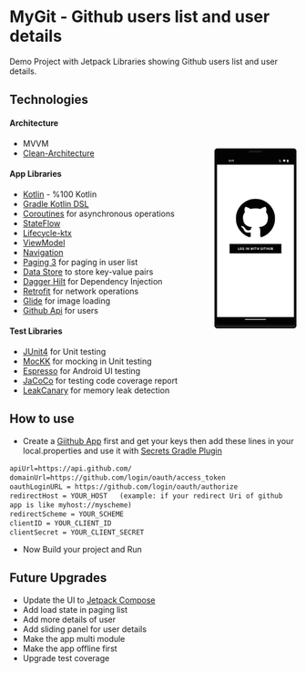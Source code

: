 # MyGit - Github users list and user details

Demo Project with Jetpack Libraries showing Github users list and user details.


## Technologies

#### Architecture

- MVVM
- [Clean-Architecture](https://blog.cleancoder.com/uncle-bob/2012/08/13/the-clean-architecture.html)
<img align="right" src="./img/app.gif" width="30%"></img> 

#### App Libraries

- [Kotlin](https://kotlinlang.org/) - %100 Kotlin
- [Gradle Kotlin DSL](https://docs.gradle.org/current/userguide/kotlin_dsl.html)
- [Coroutines](https://github.com/Kotlin/kotlinx.coroutines) for asynchronous operations
- [StateFlow](https://kotlin.github.io/kotlinx.coroutines/kotlinx-coroutines-core/kotlinx.coroutines.flow/-state-flow/)
- [Lifecycle-ktx](https://developer.android.com/kotlin/ktx)
- [ViewModel](https://developer.android.com/topic/libraries/architecture/viewmodel)
- [Navigation](https://developer.android.com/guide/navigation)
- [Paging 3](https://developer.android.com/topic/libraries/architecture/paging/v3-overview) for paging in user list
- [Data Store](https://developer.android.com/topic/libraries/architecture/datastore) to store key-value pairs 
- [Dagger Hilt](https://developer.android.com/training/dependency-injection/hilt-android) for Dependency Injection
- [Retrofit](https://github.com/square/retrofit) for network operations
- [Glide](https://github.com/bumptech/glide) for image loading
- [Github Api](https://docs.github.com/en/rest/users/users) for users

#### Test Libraries
- [JUnit4](https://mockk.io/) for Unit testing
- [MocKK](https://mockk.io/) for mocking in Unit testing
- [Espresso](https://developer.android.com/training/testing/espresso) for Android UI testing
- [JaCoCo](https://github.com/jacoco/jacoco) for testing code coverage report 
- [LeakCanary](https://square.github.io/leakcanary/) for memory leak detection


## How to use

- Create a [Giithub App](https://docs.github.com/en/developers/apps/getting-started-with-apps/about-apps) first and get your keys then 
 add these lines in your local.properties and use it with [Secrets Gradle Plugin](https://github.com/google/secrets-gradle-plugin)

```
apiUrl=https://api.github.com/
domainUrl=https://github.com/login/oauth/access_token
oauthLoginURL = https://github.com/login/oauth/authorize
redirectHost = YOUR_HOST   (example: if your redirect Uri of github app is like myhost://myscheme)
redirectScheme = YOUR_SCHEME
clientID = YOUR_CLIENT_ID
clientSecret = YOUR_CLIENT_SECRET
```

- Now Build your project and Run

## Future Upgrades

- Update the UI to [Jetpack Compose](https://developer.android.com/jetpack/compose/documentation)
- Add load state in paging list
- Add more details of user
- Add sliding panel for user details
- Make the app multi module
- Make the app offline first
- Upgrade test coverage
